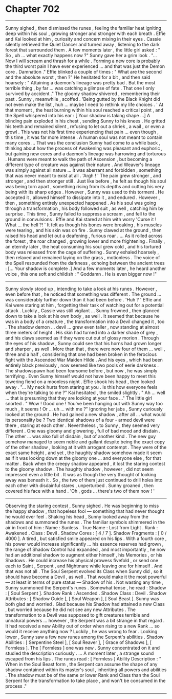 
# Chapter 702


---

Sunny sighed , then dismissed the runes , feeling the familiar heat igniting deep within his soul , growing stronger and stronger with each breath .
Effie and Kai looked at him , curiosity and concern mixing in their eyes . Cassie silently retrieved the Quiet Dancer and turned away , listening to the dark forest that surrounded them .
A few moments later , the little girl asked :
" So , uh … what exactly happens now ?"
Sunny gave her a grim look .
"... Now I will scream and thrash for a while . Forming a new core is probably the third worst pain I have ever experienced … and that was just the Demon core . Damnation ."
Effie blinked a couple of times :
" What are the second and the absolute worst , then ?"
He hesitated for a bit , and then said hoarsely :
" Attaining a daemon's lineage was pretty bad . But the most terrible thing , by far … was catching a glimpse of fate . That one I only survived by accident ."
The gloomy shadow shivered , remembering their past . Sunny , meanwhile , scoffed .
'Being gutted by the Black Knight did not even make the list , huh … maybe I need to rethink my life choices . '
At that moment , the heat burning within his soul reached a critical point , and the Spell whispered into his ear :
[ Your shadow is taking shape …]
A blinding pain exploded in his chest , sending Sunny to his knees . He gritted his teeth and remained silent , refusing to let out a shriek , a wail , or even a growl . This was not his first time experiencing that pain … even though , this time , it was far more intense .
A human soul was not meant to contain many cores …
That was the conclusion Sunny had come to a while back , thinking about how the process of Awakening was pleasant and euphoric , but gaining new cores and a daemon's lineage was harrowing and torturous . Humans were meant to walk the path of Ascension , but becoming a different type of creature was against their nature .
And Weaver's lineage was simply against all nature … it was aberrant and forbidden , something that was never meant to exist at all .
'Argh ! '
The pain grew stronger , and stronger , and then stronger still . Just like before , he felt as though his soul was being torn apart , something rising from its depths and cutting his very being with its sharp edges . However , Sunny was used to this torment . He accepted it , allowed himself to dissipate into it , and endured .
However , then , something entirely unexpected happened .
As his soul was going through a transformation , his body followed suit , as well , catching him by surprise . This time , Sunny failed to suppress a scream , and fell to the ground in convulsions . Effie and Kai stared at him with worry
'Curse it ! What … the hell ?! '
It felt as though his bones were breaking , his muscles were tearing , and his skin was on fire . Sunny clawed at the ground , then raised his head and let out a deafening , furious roar .
… As it rolled across the forest , the roar changed , growing lower and more frightening .
Finally , an eternity later , the heat consuming his soul grew cold , and his tortured body was released from the cage of suffering . Sunny exhaled hoarsely , then relaxed and remained laying on the grass , motionless .
The voice of the Spell resounded from the darkness , echoing between the ancient trees :
[... Your shadow is complete .]
And a few moments later , he heard another voice , this one soft and childish :
" Goddamn . He is even bigger now !"
***
Sunny slowly stood up , intending to take a look at his runes . However , even before that , he noticed that something was different .
The ground … was considerably further down than it had been before .
'Huh ? '
Effie and Kai were staring at him , forgetting their task of watching out for a potential attack . Luckily , Cassie was still vigilant … Sunny frowned , then glanced down to take a look at his own body , as well .
It seemed that because he was in a body of a creature , the transformation into a Devil changed it , too . The shadow demon … devil … grew even taller , now standing at almost three meters of height . His skin had turned into a darker shade of grey , and his claws seemed as if they were cut out of glossy morion .
Through the eyes of his shadow , Sunny could see that his horns had grown longer and sharper , as well . More than that , there were now four of them … well , three and a half , considering that one had been broken in the ferocious fight with the Ascended War Maiden Hilde .
And his eyes , which had been entirely black previously , now seemed like two pools of eerie darkness .
The shadowspawn had been fearsome before , but now , he was simply terrifying . Even Sunny himself would not have been happy to meet this towering fiend on a moonless night .
Effie shook his head , then looked away .
"... My neck hurts from staring at you . Is this how everyone feels when they're talking to me ?"
Kai hesitated , the smiled slightly .
" Ah … well … that is presuming that they are looking at your face …"
The little girl snorted .
" Wow ! Good one ! You've been hanging out with Sunny way too much , it seems ! Or ... uh ... with me ?"
Ignoring her jabs , Sunny curiously looked at the ground .
He had gained a new shadow , after all … what would its personality be ?
Two identical shadows of a four - armed devil were there , staring at each other . Nevertheless , to Sunny , they seemed very different .
One was gloomy and glowering , full of bad mood and disdain . The other … was also full of disdain , but of another kind .
The new guy somehow managed to seem noble and gallant despite being the exact copy of the other shadow , looking at it with arrogant contempt . They were of the exact same height , and yet , the haughty shadow somehow made it seem as if it was looking down at the gloomy one … and everyone else , for that matter .
Back when the creepy shadow appeared , it lost the staring contest to the gloomy shadow . The haughty shadow , however , did not seem impressed even a little bit . It was as though the very thought of looking away was beneath it .
So , the two of them just continued to drill holes into each other with disdainful stares , unperturbed .
Sunny groaned , then covered his face with a hand .
'Oh , gods … there's two of them now ! '
***
Observing the staring contest , Sunny sighed . He was beginning to miss the happy shadow , that hopeless fool — something that had never thought he would ever feel .
Shaking his head , Sunny looked away from the shadows and summoned the runes .
The familiar symbols shimmered in the air in front of him :
Name : Sunless .
True Name : Lost from Light .
Rank : Awakened .
Class : Devil .
Shadow Cores : [ 4 / 7 ].
Shadow Fragments : [ 0 / 4000 ].
A tired , but satisfied smile appeared on his lips .
With a fourth core , his power would increase significantly … his essence reserves had grown , the range of Shadow Control had expanded , and most importantly , he now had an additional shadow to augment either himself , his Memories , or his Shadows . He could increase his physical prowess fivefold , or send one each to Saint , Serpent , and Nightmare while leaving one for himself .
And that was not all .
The Soul Serpent evolved its Class when Sunny did , so it should have become a Devil , as well . That would make it the most powerful — at least in terms of pure status — Shadow of his .
Not wasting any time , Sunny summoned the Serpent's runes . Somewhat tense , he read :
Shadow : [ Soul Serpent ].
Shadow Rank : Ascended .
Shadow Class : Devil .
Shadow Attributes : [ Shadow Guide ], [ Soul Weapon ], [ Soul Beast ].
Sunny was both glad and worried . Glad because his Shadow had attained a new Class , but worried because he did not see any new Attributes . The transformation to a Devil was supposed to gift creatures terrible and unnatural powers … however , the Serpent was a bit strange in that regard . It had received a new Ability out of order when rising to a new Rank … so would it receive anything now ?
Luckily , he was wrong to fear . Looking lower , Sunny saw a few new runes among the Serpent's abilities .
Shadow Abilities : [ Serpentine Steel ], [ Soul Reaver ], [ Grace of Shadows ], [ Formless ].
The [ Formless ] one was new .
Sunny concentrated on it and studied the description curiously .
... A moment later , a strange sound escaped from his lips .
The runes read :
[ Formless ] Ability Description : " When in the Soul Beast form , the Serpent can assume the shape of any shadow contained within its master's soul , inheriting all powers and abilities . The shadow must be of the same or lower Rank and Class than the Soul Serpent for the transformation to take place , and won't be consumed in the process ."

---

